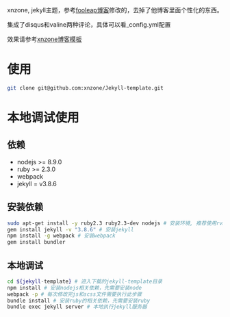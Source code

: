 xnzone, jekyll主题，参考[fooleap博客](https://blog.fooleap.org)修改的，去掉了他博客里面个性化的东西。

集成了disqus和valine两种评论，具体可以看_config.yml配置

效果请参考[xnzone博客模板](http://jekyll-template.xnzone.ml)

# 使用
```bash
git clone git@github.com:xnzone/Jekyll-template.git
```

# 本地调试使用
## 依赖
- nodejs >= 8.9.0
- ruby >= 2.3.0
- webpack 
- jekyll = v3.8.6

## 安装依赖
```bash
sudo apt-get install -y ruby2.3 ruby2.3-dev nodejs # 安装环境, 推荐使用rvm和nvm工具
gem install jekyll -v "3.8.6" # 安装jekyll
npm install -g webpack # 安装webpack
gem install bundler
```

## 本地调试
```bash
cd ${jekyll-template} # 进入下载的jekyll-template目录
npm install # 安装nodejs相关依赖，先需要安装node
webpack -p # 每次修改完js和scss文件需要执行此步骤
bundle install # 安装ruby的相关依赖，先需要安装ruby
bundle exec jekyll server # 本地执行jekyll服务器
```
